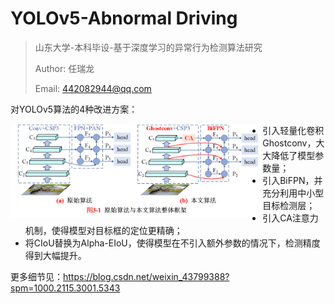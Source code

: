 # YOLOv5-Abnormal Driving

> 山东大学-本科毕设-基于深度学习的异常行为检测算法研究
>
> Author: 任瑞龙
>
> Email: 442082944@qq.com



对YOLOv5算法的4种改进方案：

<img src="改进算法整体框架.png" width="80%" align=left />

- 引入轻量化卷积Ghostconv，大大降低了模型参数量；
- 引入BiFPN，并充分利用中小型目标检测层；
- 引入CA注意力机制，使得模型对目标框的定位更精确；
- 将CIoU替换为Alpha-EIoU，使得模型在不引入额外参数的情况下，检测精度得到大幅提升。



更多细节见：https://blog.csdn.net/weixin_43799388?spm=1000.2115.3001.5343



